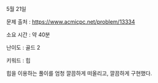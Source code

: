 5월 21일

문제 출처 : https://www.acmicpc.net/problem/13334

소요 시간 : 약 40분

난이도 : 골드 2

키워드 : 힙

힙을 이용하는 풀이를 엄청 깔끔하게 떠올리고, 깔끔하게 구현했다.
